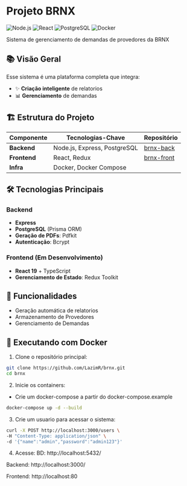 # Projeto BRNX

![Node.js](https://img.shields.io/badge/NodeJS-20232A?style=for-the-badge&logo=node.js&logoColor=339933)
![React](https://img.shields.io/badge/React-20232A?style=for-the-badge&logo=react&logoColor=61DAFB)
![PostgreSQL](https://img.shields.io/badge/PostgreSQL-316192?style=for-the-badge&logo=postgresql&logoColor=white)
![Docker](https://img.shields.io/badge/Docker-2496ED?style=for-the-badge&logo=docker&logoColor=white)

Sistema de gerenciamento de demandas de provedores da BRNX

## 📚 Visão Geral

Esse sistema é uma plataforma completa que integra:

- ✨ **Criação inteligente** de relatorios  
- 📊 **Gerenciamento** de demandas  


## 🏗️ Estrutura do Projeto

| Componente       | Tecnologias-Chave                  | Repositório                                                |
|------------------|------------------------------------|------------------------------------------------------------|
| **Backend**      | Node.js, Express, PostgreSQL       | [brnx-back](https://github.com/LazimR/brnx-back)     |
| **Frontend**     | React, Redux                       | [brnx-front](https://github.com/LazimR/brnx-front) |
| **Infra**        | Docker, Docker Compose             |                                                            |

## 🛠️ Tecnologias Principais

### Backend
- **Express**
- **PostgreSQL** (Prisma ORM)
- **Geração de PDFs**: Pdfkit
- **Autenticação**: Bcrypt

### Frontend (Em Desenvolvimento)
- **React 19** + TypeScript
- **Gerenciamento de Estado**: Redux Toolkit

## 🚀 Funcionalidades
- Geração automática de relatorios
- Armazenamento de Provedores
- Gerenciamento de Demandas


## 🐳 Executando com Docker

1. Clone o repositório principal:
```bash
git clone https://github.com/LazimR/brnx.git
cd brnx
```

2. Inicie os containers:
- Crie um docker-compose a partir do docker-compose.example

```bash
docker-compose up -d --build

```

3. Crie um usuario para acessar o sistema:
```bash
curl -X POST http://localhost:3000/users \
-H "Content-Type: application/json" \
-d '{"name":"admin","password":"admin123"}'
```

4. Acesse:
BD: http://localhost:5432/

Backend: http://localhost:3000/

Frontend: http://localhost:80
